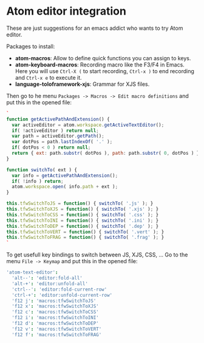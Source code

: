 # Atom editor integration

These are just suggestions for an emacs addict who wants to try Atom editor.

Packages to install:
* __atom-macros__: Allow to define quick functions you can assign to keys.
* __atom-keyboard-macros__: Recording macro like the F3/F4 in Emacs. Here you will use `Ctrl-X (` to start recording, `Ctrl-x )`
to end recording and `Ctrl-x e` to execute it.
* __language-toloframework-xjs__: Grammar for XJS files.

Then go to he menu `Packages -> Macros -> Edit macro definitions` and put this in the opened file:
```coffee
`
function getActivePathAndExtension() {
  var activeEditor = atom.workspace.getActiveTextEditor();
  if( !activeEditor ) return null;
  var path = activeEditor.getPath();
  var dotPos = path.lastIndexOf( '.' );
  if( dotPos < 0 ) return null;
  return { ext: path.substr( dotPos ), path: path.substr( 0, dotPos ) };
}

function switchTo( ext ) {
  var info = getActivePathAndExtension();
  if( !info ) return;
  atom.workspace.open( info.path + ext );
}

this.tfwSwitchToJS = function() { switchTo( '.js' ); }
this.tfwSwitchToXJS = function() { switchTo( '.xjs' ); }
this.tfwSwitchToCSS = function() { switchTo( '.css' ); }
this.tfwSwitchToINI = function() { switchTo( '.ini' ); }
this.tfwSwitchToDEP = function() { switchTo( '.dep' ); }
this.tfwSwitchToVERT = function() { switchTo( '.vert' ); }
this.tfwSwitchToFRAG = function() { switchTo( '.frag' ); }
`
```

To get usefull key bindings to switch between JS, XJS, CSS, ... Go to the menu `File -> Keymap` and put this in the opened file:
```coffee
'atom-text-editor':
  'alt--': 'editor:fold-all'
  'alt-+': 'editor:unfold-all'
  'ctrl--': 'editor:fold-current-row'
  'ctrl-+': 'editor:unfold-current-row'
  'f12 j': 'macros:tfwSwitchToJS'
  'f12 x': 'macros:tfwSwitchToXJS'
  'f12 c': 'macros:tfwSwitchToCSS'
  'f12 i': 'macros:tfwSwitchToINI'
  'f12 d': 'macros:tfwSwitchToDEP'
  'f12 v': 'macros:tfwSwitchToVERT'
  'f12 f': 'macros:tfwSwitchToFRAG'
```
